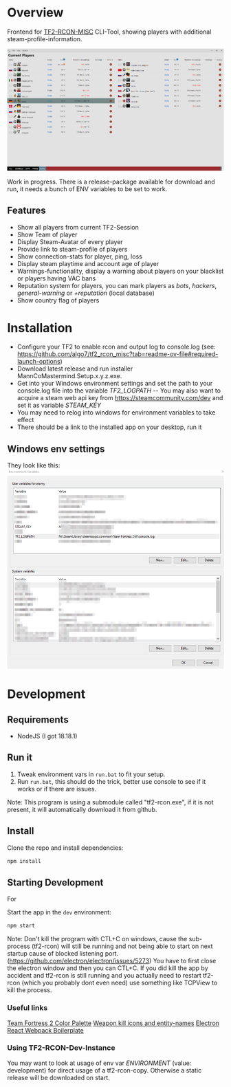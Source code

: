 # Overview

Frontend for [TF2-RCON-MISC](https://github.com/algo7/tf2_rcon_misc) CLI-Tool, showing players with additional steam-profile-information.

![App overview](https://github.com/atomy/mannco-mastermind/blob/main/doc/screenshot.png)

Work in progress. There is a release-package available for download and run, it needs a bunch of ENV variables to be set to work.

## Features
- Show all players from current TF2-Session
- Show Team of player
- Display Steam-Avatar of every player
- Provide link to steam-profile of players
- Show connection-stats for player, ping, loss
- Display steam playtime and account age of player
- Warnings-functionality, display a warning about players on your blacklist or players having VAC bans
- Reputation system for players, you can mark players as *bots*, *hackers*, *general-warning* or *+reputation* (local database)
- Show country flag of players

# Installation

- Configure your TF2 to enable rcon and output log to console.log (see: https://github.com/algo7/tf2_rcon_misc?tab=readme-ov-file#required-launch-options)
- Download latest release and run installer MannCoMastermind.Setup.x.y.z.exe.
- Get into your Windows environment settings and set the path to your console.log file into the variable *TF2_LOGPATH*
  -- You may also want to acquire a steam web api key from https://steamcommunity.com/dev and set it as variable *STEAM_KEY*
- You may need to relog into windows for environment variables to take effect
- There should be a link to the installed app on your desktop, run it

## Windows env settings
They look like this:
![Windows environment settings](https://github.com/atomy/mannco-mastermind/blob/main/doc/windows-env.png)

# Development

## Requirements
- NodeJS (I got 18.18.1)

## Run it
1) Tweak environment vars in `run.bat` to fit your setup.
2) Run `run.bat`, this should do the trick, better use console to see if it works or if there are issues.

Note: This program is using a submodule called "tf2-rcon.exe", if it is not present, it will automatically download it from github.

## Install

Clone the repo and install dependencies:

```bash
npm install
```

## Starting Development

For

Start the app in the `dev` environment:

```bash
npm start
```

Note: Don't kill the program with CTL+C on windows, cause the sub-process (tf2-rcon) will still be running and not being able to start on next startup cause of blocked listening port.
(https://github.com/electron/electron/issues/5273)
You have to first close the electron window and then you can CTL+C. If you did kill the app by accident and tf2-rcon is still running and you actually need to restart tf2-rcon (which you probably dont even need) use something like TCPView to kill the process.

### Useful links

[Team Fortress 2 Color Palette](https://lospec.com/palette-list/team-fortress-2-official)
[Weapon kill icons and entity-names](https://wiki.teamfortress.com/wiki/User:Ten19/Event_log)
[Electron React Webpack Boilerplate](https://github.com/codesbiome/electron-react-webpack-typescript-2024)

### Using TF2-RCON-Dev-Instance

You may want to look at usage of env var *ENVIRONMENT* (value: development) for direct usage of a tf2-rcon-copy. Otherwise a static release will be downloaded on start.
